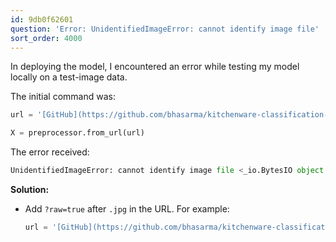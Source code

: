 ```yaml
---
id: 9db0f62601
question: 'Error: UnidentifiedImageError: cannot identify image file'
sort_order: 4000
---
```


In deploying the model, I encountered an error while testing my model locally on a test-image data.

The initial command was:

```python
url = '[GitHub](https://github.com/bhasarma/kitchenware-classification-project/blob/main/test-image.jpg')

X = preprocessor.from_url(url)
```

The error received:

```python
UnidentifiedImageError: cannot identify image file <_io.BytesIO object at 0x7f797010a590>
```

**Solution:**

- Add `?raw=true` after `.jpg` in the URL. For example:

  ```python
  url = '[GitHub](https://github.com/bhasarma/kitchenware-classification-project/blob/main/test-image.jpg?raw=true)'
  ```